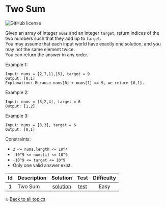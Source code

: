 [//]: # (Copyright [2023] [Anton Kotler kotler.developer@gmail.com] License MIT)

# Two Sum

![GitHub license](https://img.shields.io/badge/Difficulty-Easy-61904f)

Given an array of integer `nums` and an integer `target`, return indices of the two numbers such that they add up to
`target`.  
You may assume that each input world have exactly one solution, and you may not the same element twice.  
You can return the answer in any order.

Example 1:

```
Input: nums = [2,7,11,15], target = 9
Output: [0,1]
Explanation: Because nums[0] + nums[1] == 9, we return [0,1].
```

Example 2:

```
Input: nums = [3,2,4], target = 6
Output: [1,2]
```

Example 3:

```
Input: nums = [3,3], target = 6
Output: [0,1]
```

Constraints:

- `2 <= nums.length <= 10^4`
- `-10^9 <= nums[i] <= 10^9`
- `-10^9 <= target <= 10^9`
- Only one valid answer exist.

| Id | Description |          Solution          |                                      Test                                       | Difficulty |
|:--:|:------------|:--------------------------:|:-------------------------------------------------------------------------------:|:----------:|
| 1  | Two Sum     | [solution](./Solution1.kt) | [test](../../../../../../src/test/kotlin/exercise100/easy/id1/Solution1Test.kt) |    Easy    |

:top: [Back to all topics](../../../../../../../../../)